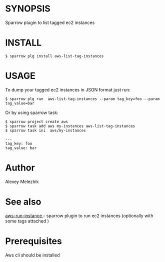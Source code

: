 # SYNOPSIS

Sparrow plugin to list tagged ec2 instances


# INSTALL

    $ sparrow plg install aws-list-tag-instances


# USAGE

To dump your tagged ec2 instances in JSON format just run:


    $ sparrow plg run  aws-list-tag-instances --param tag_key=foo --param tag_value=bar

Or by using sparrow task:

    $ sparrow project create aws 
    $ sparrow task add aws my-instances aws-list-tag-instances
    $ sparrow task ini  aws/my-instances

    ---
    tag_key: foo
    tag_value: bar


# Author

Alexey Melezhik


# See also

[aws-run-instance ](https://sparrowhub.org/info/aws-run-instance) - sparrow plugin to run ec2 instances (optionally with some tags attached )

# Prerequisites

Aws cli should be installed

